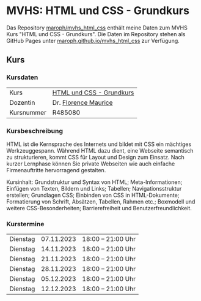 # MVHS: HTML und CSS - Grundkurs
Das Repository [maroph/mvhs_html_css](https://github.com/maroph/mvhs_html_css)
enthält meine Daten zum MVHS Kurs
"HTML und CSS - Grundkurs". Die Daten im Repository stehen als
GitHub Pages unter 
[maroph.github.io/mvhs_html_css](https://maroph.github.io/mvhs_html_css/)
zur Verfügung.

## Kurs
### Kursdaten

|            |                                                                                                                                     |
|------------|-------------------------------------------------------------------------------------------------------------------------------------|
| Kurs       | [HTML und CSS - Grundkurs](https://www.mvhs.de/kurse/online-programm/it-digitales/html-und-css-grundkurs/online-kurs-460-C-R485080) |
| Dozentin   | Dr. [Florence Maurice](https://www.maurice-web.de/)                                                                                 |
| Kursnummer | R485080                                                                                                                             |

### Kursbeschreibung
HTML ist die Kernsprache des Internets und bildet mit CSS ein mächtiges Werkzeuggespann.
Während HTML dazu dient, eine Webseite semantisch zu strukturieren, kommt CSS für Layout
und Design zum Einsatz. Nach kurzer Lernphase können Sie private Webseiten wie auch
einfache Firmenauftritte hervorragend gestalten.

Kursinhalt: Grundstruktur und Syntax von HTML; Meta-Informationen; Einfügen von Texten,
Bildern und Links; Tabellen; Navigationsstruktur erstellen; Grundlagen CSS; Einbinden
von CSS in HTML-Dokumente; Formatierung von Schrift, Absätzen, Tabellen, Rahmen etc.;
Boxmodell und weitere CSS-Besonderheiten; Barrierefreiheit und Benutzerfreundlichkeit.

### Kurstermine

|          |            |                   |
|----------|------------|-------------------|
| Dienstag | 07.11.2023 | 18:00 – 21:00 Uhr |
| Dienstag | 14.11.2023 | 18:00 – 21:00 Uhr |
| Dienstag | 21.11.2023 | 18:00 – 21:00 Uhr |
| Dienstag | 28.11.2023 | 18:00 – 21:00 Uhr |
| Dienstag | 05.12.2023 | 18:00 – 21:00 Uhr |
| Dienstag | 12.12.2023 | 18:00 – 21:00 Uhr |

